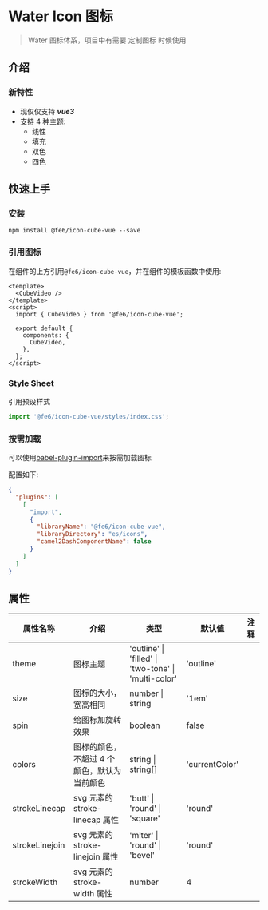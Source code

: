 <!-- @format -->

# Water Icon 图标

> Water 图标体系，项目中有需要 定制图标 时候使用

## 介绍

### 新特性

- 现仅仅支持 **_vue3_**
- 支持 4 种主题:
  - 线性
  - 填充
  - 双色
  - 四色

## 快速上手

### 安装

```
npm install @fe6/icon-cube-vue --save
```

### 引用图标

在组件的上方引用`@fe6/icon-cube-vue`，并在组件的模板函数中使用:

```vue
<template>
  <CubeVideo />
</template>
<script>
  import { CubeVideo } from '@fe6/icon-cube-vue';

  export default {
    components: {
      CubeVideo,
    },
  };
</script>
```

### Style Sheet

引用预设样式

```typescript
import '@fe6/icon-cube-vue/styles/index.css';
```

### 按需加载

可以使用[babel-plugin-import](https://github.com/ant-design/babel-plugin-import)来按需加载图标

配置如下:

```json
{
  "plugins": [
    [
      "import",
      {
        "libraryName": "@fe6/icon-cube-vue",
        "libraryDirectory": "es/icons",
        "camel2DashComponentName": false
      }
    ]
  ]
}
```

## 属性

| 属性名称       | 介绍                                        | 类型                                                             | 默认值         | 注释 |
| -------------- | ------------------------------------------- | ---------------------------------------------------------------- | -------------- | ---- |
| theme          | 图标主题                                    | 'outline' &#124; 'filled' &#124; 'two-tone' &#124; 'multi-color' | 'outline'      |
| size           | 图标的大小，宽高相同                        | number &#124; string                                             | '1em'          |
| spin           | 给图标加旋转效果                            | boolean                                                          | false          |
| colors         | 图标的颜色，不超过 4 个颜色，默认为当前颜色 | string &#124; string[]                                           | 'currentColor' |
| strokeLinecap  | svg 元素的 stroke-linecap 属性              | 'butt' &#124; 'round' &#124; 'square'                            | 'round'        |
| strokeLinejoin | svg 元素的 stroke-linejoin 属性             | 'miter' &#124; 'round' &#124; 'bevel'                            | 'round'        |
| strokeWidth    | svg 元素的 stroke-width 属性                | number                                                           | 4              |

